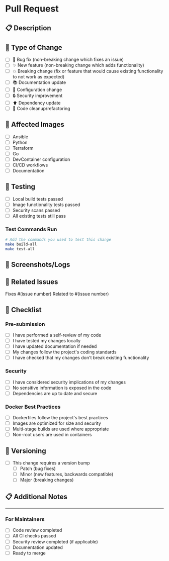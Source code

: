 # Pull Request

## 📋 Description
<!-- Provide a brief description of the changes in this PR -->

## 🎯 Type of Change
<!-- Mark the type of change -->
- [ ] 🐛 Bug fix (non-breaking change which fixes an issue)
- [ ] ✨ New feature (non-breaking change which adds functionality)  
- [ ] 💥 Breaking change (fix or feature that would cause existing functionality to not work as expected)
- [ ] 📚 Documentation update
- [ ] 🔧 Configuration change
- [ ] 🔒 Security improvement
- [ ] ⬆️ Dependency update
- [ ] 🧹 Code cleanup/refactoring

## 🐳 Affected Images
<!-- Check all that apply -->
- [ ] Ansible
- [ ] Python
- [ ] Terraform
- [ ] Go
- [ ] DevContainer configuration
- [ ] CI/CD workflows
- [ ] Documentation

## 🧪 Testing
<!-- Describe the tests you ran to verify your changes -->
- [ ] Local build tests passed
- [ ] Image functionality tests passed
- [ ] Security scans passed
- [ ] All existing tests still pass

### Test Commands Run
```bash
# Add the commands you used to test this change
make build-all
make test-all
```

## 📸 Screenshots/Logs
<!-- If applicable, add screenshots or relevant log outputs -->

## 🔗 Related Issues
<!-- Link any related issues -->
Fixes #(issue number)
Related to #(issue number)

## 📝 Checklist
<!-- Go through all the following points -->
### Pre-submission
- [ ] I have performed a self-review of my code
- [ ] I have tested my changes locally
- [ ] I have updated documentation if needed
- [ ] My changes follow the project's coding standards
- [ ] I have checked that my changes don't break existing functionality

### Security
- [ ] I have considered security implications of my changes
- [ ] No sensitive information is exposed in the code
- [ ] Dependencies are up to date and secure

### Docker Best Practices
- [ ] Dockerfiles follow the project's best practices
- [ ] Images are optimized for size and security
- [ ] Multi-stage builds are used where appropriate
- [ ] Non-root users are used in containers

## 🔄 Versioning
<!-- For version changes -->
- [ ] This change requires a version bump
  - [ ] Patch (bug fixes)
  - [ ] Minor (new features, backwards compatible)
  - [ ] Major (breaking changes)

## 📋 Additional Notes
<!-- Add any additional information about this PR -->

---

### For Maintainers
- [ ] Code review completed
- [ ] All CI checks passed  
- [ ] Security review completed (if applicable)
- [ ] Documentation updated
- [ ] Ready to merge

